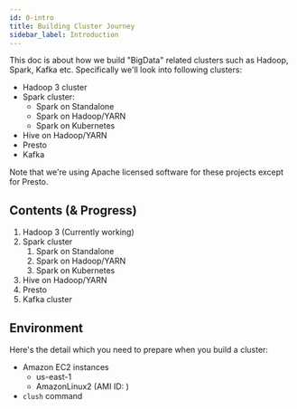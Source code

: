 ```yaml
---
id: 0-intro
title: Building Cluster Journey
sidebar_label: Introduction
---
```



This doc is about how we build "BigData" related clusters such as Hadoop, Spark, Kafka etc. Specifically we'll look into following clusters:
* Hadoop 3 cluster
* Spark cluster:
    * Spark on Standalone
    * Spark on Hadoop/YARN
    * Spark on Kubernetes
* Hive on Hadoop/YARN
* Presto
* Kafka

Note that we're using Apache licensed software for these projects except for Presto.

## Contents (& Progress)
1. Hadoop 3 (Currently working)
2. Spark cluster
    1. Spark on Standalone
    2. Spark on Hadoop/YARN
    3. Spark on Kubernetes
3. Hive on Hadoop/YARN
4. Presto
5. Kafka cluster


## Environment
Here's the detail which you need to prepare when you build a cluster:
* Amazon EC2 instances
    * us-east-1
    * AmazonLinux2 (AMI ID: )
* `clush` command